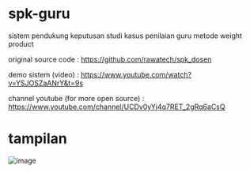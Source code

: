 # spk-guru
sistem pendukung keputusan studi kasus penilaian guru metode weight product

original source code : https://github.com/rawatech/spk_dosen

demo sistem (video) :
https://www.youtube.com/watch?v=YSJOSZaANrY&t=9s

channel youtube (for more open source) :
https://www.youtube.com/channel/UCDv0yYj4q7RET_2gRq6aCsQ

# tampilan
![image](https://user-images.githubusercontent.com/91196011/137663310-83b761a7-abe7-41d8-a2cd-f9e8b9210196.png)
